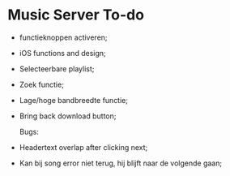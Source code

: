 Music Server To-do
==================

- functieknoppen activeren;
- iOS functions and design;
- Selecteerbare playlist;
- Zoek functie;
- Lage/hoge bandbreedte functie;
- Bring back download button;

  Bugs:

- Headertext overlap after clicking next;
- Kan bij song error niet terug, hij blijft naar de volgende gaan;

